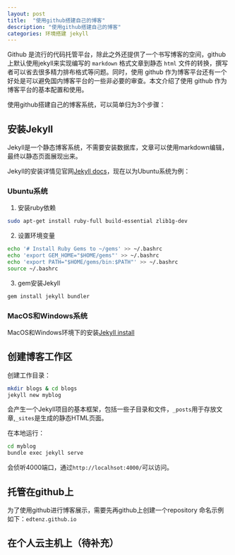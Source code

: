 ```yaml
---
layout: post
title:  "使用github搭建自己的博客"
description: "使用github搭建自己的博客"
categories: 环境搭建 jekyll
---
```

Github 是流行的代码托管平台，除此之外还提供了一个书写博客的空间，github上默认使用jekyll来实现编写的 `markdown` 格式文章到静态 `html` 文件的转换，撰写者可以省去很多精力排布格式等问题。同时，使用 github 作为博客平台还有一个好处是可以避免国内博客平台的一些非必要的审查。本文介绍了使用 github 作为博客平台的基本配置和使用。


使用github搭建自己的博客系统，可以简单归为3个步骤：

## 安装Jekyll 
Jekyll是一个静态博客系统，不需要安装数据库，文章可以使用markdown编辑，最终以静态页面展现出来。

Jekyll的安装详情见官网[Jekyll docs][jekyll-docs]，现在以为Ubuntu系统为例：

### Ubuntu系统
1. 安装ruby依赖
```sh
sudo apt-get install ruby-full build-essential zlib1g-dev
```

2. 设置环境变量
```sh
echo '# Install Ruby Gems to ~/gems' >> ~/.bashrc
echo 'export GEM_HOME="$HOME/gems"' >> ~/.bashrc
echo 'export PATH="$HOME/gems/bin:$PATH"' >> ~/.bashrc
source ~/.bashrc
```

3. gem安装Jekyll
```sh
gem install jekyll bundler
```

### MacOS和Windows系统
MacOS和Windows环境下的安装[Jekyll install][jekyll-install]

## 创建博客工作区

创建工作目录：
```sh
mkdir blogs & cd blogs
jekyll new myblog
```
会产生一个Jekyll项目的基本框架，包括一些子目录和文件，`_posts`用于存放文章,`_sites`是生成的静态HTML页面。

在本地运行：
```sh
cd myblog
bundle exec jekyll serve
```
会侦听4000端口，通过`http://localhsot:4000/`可以访问。

## 托管在github上
为了使用github进行博客展示，需要先再github上创建一个repository
命名示例如下：`edtenz.github.io`


## 在个人云主机上（待补充）



[jekyll-docs]: https://jekyllrb.com/docs/
[jekyll-install]: https://jekyllrb.com/docs/installation/

